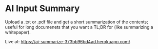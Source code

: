 # AI Input Summary

Upload a .txt or .pdf file and get a short summarization of the contents; useful for long documenets that you want a TL;DR for (like summarizing a whitepaper).

Live at: https://ai-summarize-373bb96bd4ad.herokuapp.com/
